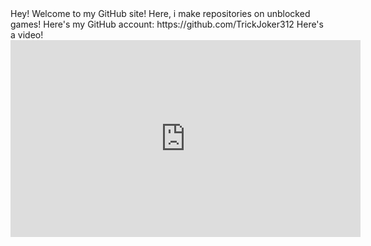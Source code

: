 <html>
<head>
<title>Title of your page here</title>
</head>
<body>
Hey! Welcome to my GitHub site! Here, i make repositories on unblocked games! Here's my GitHub account: https://github.com/TrickJoker312
  Here's a video!
</body>
</html>

<iframe width="560" height="315" src="https://www.youtube-nocookie.com/embed/igZrFRJE-YI?controls=0" title="YouTube video player" frameborder="0" allow="accelerometer; autoplay; clipboard-write; encrypted-media; gyroscope; picture-in-picture" allowfullscreen></iframe>

